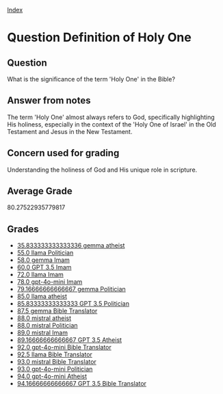 
[Index](../../index.md)
# Question Definition of Holy One
## Question
What is the significance of the term 'Holy One' in the Bible?

## Answer from notes
The term 'Holy One' almost always refers to God, specifically highlighting His holiness, especially in the context of the 'Holy One of Israel' in the Old Testament and Jesus in the New Testament.

## Concern used for grading
Understanding the holiness of God and His unique role in scripture.

## Average Grade
80.27522935779817

## Grades
 * [35.833333333333336 gemma atheist](../answers/gemma_atheist/Definition_of_Holy_One.md)
 * [55.0 llama Politician](../answers/llama_Politician/Definition_of_Holy_One.md)
 * [58.0 gemma Imam](../answers/gemma_Imam/Definition_of_Holy_One.md)
 * [60.0 GPT 3.5 Imam](../answers/GPT_3.5_Imam/Definition_of_Holy_One.md)
 * [72.0 llama Imam](../answers/llama_Imam/Definition_of_Holy_One.md)
 * [78.0 gpt-4o-mini Imam](../answers/gpt-4o-mini_Imam/Definition_of_Holy_One.md)
 * [79.16666666666667 gemma Politician](../answers/gemma_Politician/Definition_of_Holy_One.md)
 * [85.0 llama atheist](../answers/llama_atheist/Definition_of_Holy_One.md)
 * [85.83333333333333 GPT 3.5 Politician](../answers/GPT_3.5_Politician/Definition_of_Holy_One.md)
 * [87.5 gemma Bible Translator](../answers/gemma_Bible_Translator/Definition_of_Holy_One.md)
 * [88.0 mistral atheist](../answers/mistral_atheist/Definition_of_Holy_One.md)
 * [88.0 mistral Politician](../answers/mistral_Politician/Definition_of_Holy_One.md)
 * [89.0 mistral Imam](../answers/mistral_Imam/Definition_of_Holy_One.md)
 * [89.16666666666667 GPT 3.5 Atheist](../answers/GPT_3.5_Atheist/Definition_of_Holy_One.md)
 * [92.0 gpt-4o-mini Bible Translator](../answers/gpt-4o-mini_Bible_Translator/Definition_of_Holy_One.md)
 * [92.5 llama Bible Translator](../answers/llama_Bible_Translator/Definition_of_Holy_One.md)
 * [93.0 mistral Bible Translator](../answers/mistral_Bible_Translator/Definition_of_Holy_One.md)
 * [93.0 gpt-4o-mini Politician](../answers/gpt-4o-mini_Politician/Definition_of_Holy_One.md)
 * [94.0 gpt-4o-mini Atheist](../answers/gpt-4o-mini_Atheist/Definition_of_Holy_One.md)
 * [94.16666666666667 GPT 3.5 Bible Translator](../answers/GPT_3.5_Bible_Translator/Definition_of_Holy_One.md)
